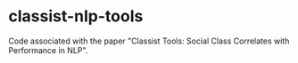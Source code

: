 # classist-nlp-tools
Code associated with the paper "Classist Tools: Social Class Correlates with Performance in NLP". 
